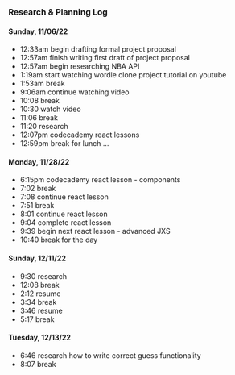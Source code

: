 ### Research & Planning Log
#### Sunday, 11/06/22
* 12:33am begin drafting formal project proposal
* 12:57am finish writing first draft of project proposal
* 12:57am begin researching NBA API
* 1:19am start watching wordle clone project tutorial on youtube
* 1:53am break
* 9:06am continue watching video
* 10:08 break
* 10:30 watch video
* 11:06 break
* 11:20 research 
* 12:07pm codecademy react lessons
* 12:59pm break for lunch
…

#### Monday, 11/28/22
* 6:15pm codecademy react lesson - components
* 7:02 break
* 7:08 continue react lesson
* 7:51 break
* 8:01 continue react lesson
* 9:04 complete react lesson
* 9:39 begin next react lesson - advanced JXS
* 10:40 break for the day

#### Sunday, 12/11/22
* 9:30 research
* 12:08 break
* 2:12 resume
* 3:34 break
* 3:46 resume
* 5:17 break

#### Tuesday, 12/13/22
* 6:46 research how to write correct guess functionality
* 8:07 break